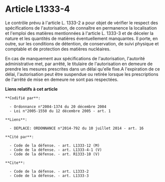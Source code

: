 # Article L1333-4

Le contrôle prévu à l'article L. 1333-2 a pour objet de vérifier le respect des spécifications de l'autorisation, de
connaître en permanence la localisation et l'emploi des matières mentionnées à l'article L. 1333-3 et de déceler la nature et
les quantités de matières éventuellement manquantes. Il porte, en outre, sur les conditions de détention, de conservation, de
suivi physique et comptable et de protection des matières nucléaires. 

En cas de manquement aux spécifications de l'autorisation, l'autorité administrative met, par arrêté, le titulaire de
l'autorisation en demeure de prendre les mesures prescrites dans un délai qu'elle fixe.A l'expiration de ce délai,
l'autorisation peut être suspendue ou retirée lorsque les prescriptions de l'arrêté de mise en demeure ne sont pas
respectées.

**Liens relatifs à cet article**

	**Codifié par**:

	  - Ordonnance n°2004-1374 du 20 décembre 2004
	  - Loi n°2005-1550 du 12 décembre 2005 - art. 1

	**Liens**:

	  - DEPLACE: ORDONNANCE n°2014-792 du 10 juillet 2014 - art. 16

	**Cité par**:

	  - Code de la défense. - art. L1333-12 (M)
	  - Code de la défense. - art. L1333-4-1 (V)
	  - Code de la défense. - art. R1333-10 (V)

	**Cite**:

	  - Code de la défense. - art. L1333-2
	  - Code de la défense. - art. L1333-3
